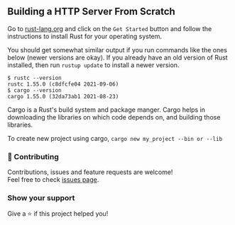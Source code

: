 ## Building a HTTP Server From Scratch

Go to [rust-lang.org](https://rust-lang.org) and click on the `Get Started` button and follow the instructions to install Rust for your operating system.

You should get somewhat similar output if you run commands like the ones below (newer versions are okay).  If you 
already have an old version of Rust installed, then run `rustup update` to install a newer version.
```shell
$ rustc --version
rustc 1.55.0 (c8dfcfe04 2021-09-06)
$ cargo --version
cargo 1.55.0 (32da73ab1 2021-08-23)
```

Cargo is a Rust's build system and package manger. 
Cargo helps in downloading the libraries on which code depends on, and building those libraries.

To create new project using cargo,
`cargo new my_project --bin or --lib`

### :handshake: Contributing

Contributions, issues and feature requests are welcome!<br />Feel free to check [issues page](https://github.com/gavincapriola/server/issues).

### Show your support
Give a :star: if this project helped you!
